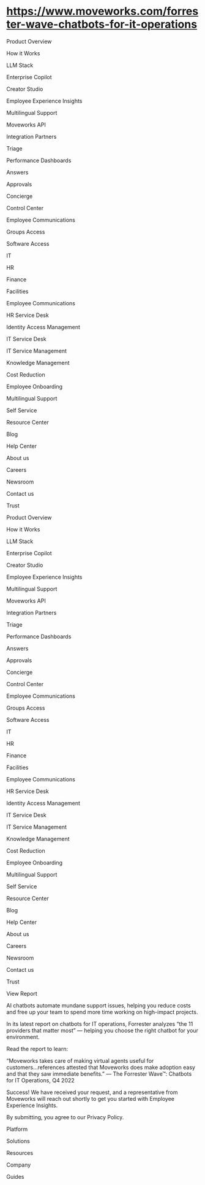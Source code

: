 # https://www.moveworks.com/forrester-wave-chatbots-for-it-operations

Product Overview

How it Works

LLM Stack

Enterprise Copilot

Creator Studio

Employee Experience Insights

Multilingual Support

Moveworks API

Integration Partners

Triage

Performance Dashboards

Answers

Approvals

Concierge

Control Center

Employee Communications

Groups Access

Software Access

IT

HR

Finance

Facilities

Employee Communications

HR Service Desk

Identity Access Management

IT Service Desk

IT Service Management

Knowledge Management

Cost Reduction

Employee Onboarding

Multilingual Support

Self Service

Resource Center

Blog

Help Center

About us

Careers

Newsroom

Contact us

Trust

Product Overview

How it Works

LLM Stack

Enterprise Copilot

Creator Studio

Employee Experience Insights

Multilingual Support

Moveworks API

Integration Partners

Triage

Performance Dashboards

Answers

Approvals

Concierge

Control Center

Employee Communications

Groups Access

Software Access

IT

HR

Finance

Facilities

Employee Communications

HR Service Desk

Identity Access Management

IT Service Desk

IT Service Management

Knowledge Management

Cost Reduction

Employee Onboarding

Multilingual Support

Self Service

Resource Center

Blog

Help Center

About us

Careers

Newsroom

Contact us

Trust

View Report

AI chatbots automate mundane support issues, helping you reduce costs and free up your team to spend more time working on high-impact projects.

In its latest report on chatbots for IT operations, Forrester analyzes “the 11 providers that matter most” — helping you choose the right chatbot for your environment.

Read the report to learn:

“Moveworks takes care of making virtual agents useful for customers...references attested that Moveworks does make adoption easy and that they saw immediate benefits.” — The Forrester Wave™: Chatbots for IT Operations, Q4 2022

Success! We have received your request, and a representative from Moveworks will reach out shortly to get you started with Employee Experience Insights.

By submitting, you agree to our Privacy Policy.

Platform

Solutions

Resources

Company

Guides



